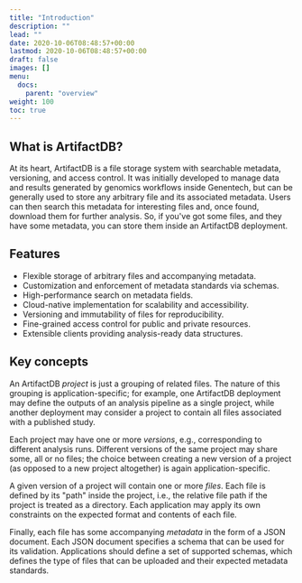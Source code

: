 ```yaml
---
title: "Introduction"
description: ""
lead: ""
date: 2020-10-06T08:48:57+00:00
lastmod: 2020-10-06T08:48:57+00:00
draft: false
images: []
menu:
  docs:
    parent: "overview"
weight: 100
toc: true
---
```


## What is ArtifactDB?

At its heart, ArtifactDB is a file storage system with searchable metadata, versioning, and access control.
It was initially developed to manage data and results generated by genomics workflows inside Genentech,
but can be generally used to store any arbitrary file and its associated metadata.
Users can then search this metadata for interesting files and, once found, download them for further analysis.
So, if you've got some files, and they have some metadata, you can store them inside an ArtifactDB deployment.

## Features

- Flexible storage of arbitrary files and accompanying metadata.
- Customization and enforcement of metadata standards via schemas.
- High-performance search on metadata fields.
- Cloud-native implementation for scalability and accessibility.
- Versioning and immutability of files for reproducibility.
- Fine-grained access control for public and private resources.
- Extensible clients providing analysis-ready data structures.

## Key concepts

An ArtifactDB _project_ is just a grouping of related files.
The nature of this grouping is application-specific;
for example, one ArtifactDB deployment may define the outputs of an analysis pipeline as a single project,
while another deployment may consider a project to contain all files associated with a published study.

Each project may have one or more _versions_, e.g., corresponding to different analysis runs.
Different versions of the same project may share some, all or no files;
the choice between creating a new version of a project (as opposed to a new project altogether) is again application-specific.

A given version of a project will contain one or more _files_.
Each file is defined by its "path" inside the project, i.e., the relative file path if the project is treated as a directory.
Each application may apply its own constraints on the expected format and contents of each file.

Finally, each file has some accompanying _metadata_ in the form of a JSON document.
Each JSON document specifies a schema that can be used for its validation.
Applications should define a set of supported schemas, which defines the type of files that can be uploaded and their expected metadata standards.
